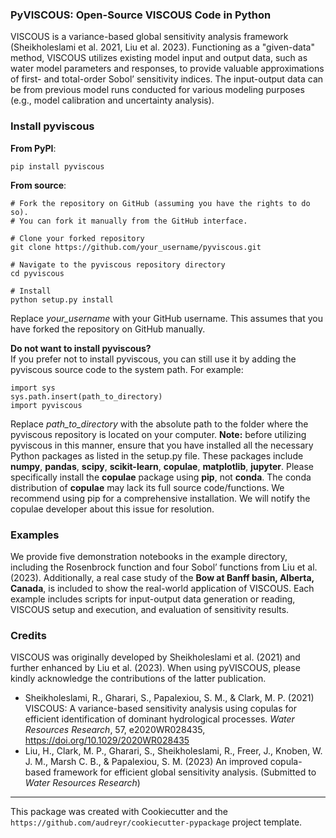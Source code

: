 ### PyVISCOUS: Open-Source VISCOUS Code in Python
VISCOUS is a variance-based global sensitivity analysis framework (Sheikholeslami et al. 2021, Liu et al. 2023). Functioning as a "given-data" method, VISCOUS utilizes existing model input and output data, such as water model parameters and responses, to provide valuable approximations of first- and total-order Sobol’ sensitivity indices. The input-output data can be from previous model runs conducted for various modeling purposes (e.g., model calibration and uncertainty analysis). 

### Install pyviscous
**From PyPI**:
```
pip install pyviscous
```

**From source**:
```
# Fork the repository on GitHub (assuming you have the rights to do so).
# You can fork it manually from the GitHub interface.

# Clone your forked repository
git clone https://github.com/your_username/pyviscous.git

# Navigate to the pyviscous repository directory
cd pyviscous

# Install
python setup.py install
```
Replace *your_username* with your GitHub username. This assumes that you have forked the repository on GitHub manually.

**Do not want to install pyviscous?**<br>
If you prefer not to install pyviscous, you can still use it by adding the pyviscous source code to the system path. For example:
```
import sys
sys.path.insert(path_to_directory)
import pyviscous
```
Replace *path_to_directory* with the absolute path to the folder where the pyviscous repository is located on your computer. **Note:** before utilizing pyviscous in this manner, ensure that you have installed all the necessary Python packages as listed in the setup.py file. These packages include **numpy**, **pandas**, **scipy**, **scikit-learn**, **copulae**, **matplotlib**, **jupyter**. Please specifically install the **copulae** package using **pip**, not **conda**. The conda distribution of **copulae** may lack its full source code/functions. We recommend using pip for a comprehensive installation. We will notify the copulae developer about this issue for resolution. 

### Examples
We provide five demonstration notebooks in the example directory, including the Rosenbrock function and four Sobol’ functions from Liu et al. (2023). Additionally, a real case study of the **Bow at Banff basin, Alberta, Canada**, is included to show the real-world application of VISCOUS. Each example includes scripts for input-output data generation or reading, VISCOUS setup and execution, and evaluation of sensitivity results.

### Credits
VISCOUS was originally developed by Sheikholeslami et al. (2021) and further enhanced by Liu et al. (2023). When using pyVISCOUS, please kindly acknowledge the contributions of the latter publication.
- Sheikholeslami, R., Gharari, S., Papalexiou, S. M., & Clark, M. P. (2021) VISCOUS: A variance-based sensitivity analysis using copulas for efficient identification of dominant hydrological processes. *Water Resources Research*, 57, e2020WR028435, https://doi.org/10.1029/2020WR028435
- Liu, H., Clark, M. P., Gharari, S., Sheikholeslami, R., Freer, J., Knoben, W. J. M., Marsh C. B., & Papalexiou, S. M. (2023) An improved copula-based framework for efficient global sensitivity analysis. (Submitted to *Water Resources Research*)

---
This package was created with Cookiecutter and the `https://github.com/audreyr/cookiecutter-pypackage` project template.
